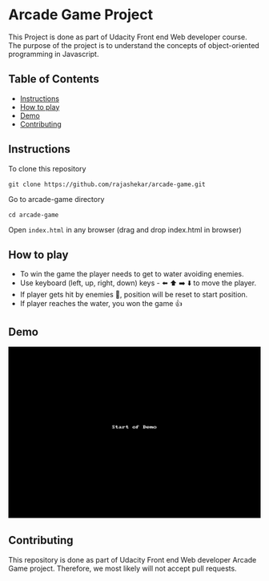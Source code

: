 # Arcade Game Project
This Project is done as part of Udacity Front end Web developer course. The purpose of the project is to understand the concepts of  object-oriented programming in Javascript.

## Table of Contents

- [Instructions](#instructions)
- [How to play](#how-to-play)
- [Demo](#demo)
- [Contributing](#contributing)

## Instructions
To clone this repository
```
git clone https://github.com/rajashekar/arcade-game.git
```

Go to arcade-game directory
```
cd arcade-game
```

Open `index.html` in any browser (drag and drop index.html in browser)

## How to play

- To win the game the player needs to get to water avoiding enemies.
- Use keyboard (left, up, right, down) keys - :arrow_left: :arrow_up: :arrow_right: :arrow_down: to move the player.
- If player gets hit by enemies :bug:, position will be reset to start position. 
- If player reaches the water, you won the game :thumbsup:

## Demo

![Demo](arcade_game_demo.gif)

## Contributing

This repository is done as part of Udacity Front end Web developer Arcade Game project. Therefore, we most likely will not accept pull requests.
